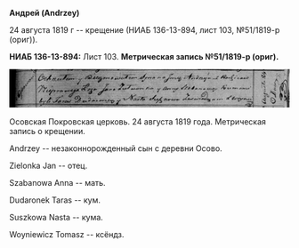 **Андрей (Andrzey)**

24 августа 1819 г -- крещение (НИАБ 136-13-894, лист 103, №51/1819-р
(ориг)).

**НИАБ 136-13-894:** Лист 103. **Метрическая запись №51/1819-р (ориг).**

![](./media/f84a776c2daab5e784e6270b9a8f787459dad9fe.png)

Осовская Покровская церковь. 24 августа 1819 года. Метрическая запись о
крещении.

Andrzey -- незаконнорожденный сын с деревни Осовo.

Zielonka Jan -- отец.

Szabanowa Anna -- мать.

Dudaronek Taras -- кум.

Suszkowa Nasta -- кума.

Woyniewicz Tomasz -- ксёндз.
